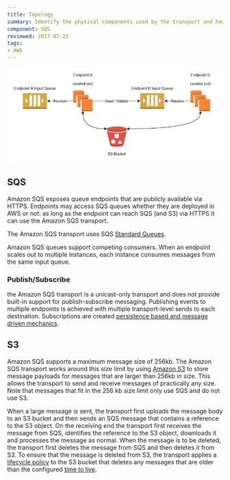 ```yaml
---
title: Topology
summary: Identify the physical components used by the transport and how the interact.
component: SQS
reviewed: 2017-07-22
tags:
- AWS
---
```


![Topology](topology.png)


## SQS

Amazon SQS exposes queue endpoints that are publicly available via HTTPS. Endpoints may access SQS queues whether they are deployed in AWS or not: as long as the endpoint can reach SQS (and S3) via HTTPS it can use the Amazon SQS transport.

The Amazon SQS transport uses SQS [Standard Queues](http://docs.aws.amazon.com/AWSSimpleQueueService/latest/SQSDeveloperGuide/standard-queues.html).

Amazon SQS queues support competing consumers. When an endpoint scales out to multiple instances, each instance consumes messages from the same input queue. 


### Publish/Subscribe

the Amazon SQS transport is a unicast-only transport and does not provide built-in support for publish-subscribe messaging. Publishing events to multiple endpoints is achieved with multiple transport-level sends to each destination. Subscriptions are created [persistence based and message driven mechanics](/nservicebus/messaging/publish-subscribe/#mechanics-persistence-based-message-driven).


## S3

Amazon SQS supports a maximum message size of 256kb. The Amazon SQS transport works around this size limit by using [Amazon S3](http://docs.aws.amazon.com/AmazonS3/latest/dev/Welcome.html) to store message payloads for messages that are larger than 256kb in size. This allows the transport to send and receive messages of practically any size. Note that messages that fit in the 256 kb size limit only use SQS and do not use S3.

When a large message is sent, the transport first uploads the message body to an S3 bucket and then sends an SQS message that contains a reference to the S3 object. On the receiving end the transport first receives the message from SQS, identifies the reference to the S3 object, downloads it and processes the message as normal. When the message is to be deleted, the transport first deletes the message from SQS and then deletes it from S3. To ensure that the message is deleted from S3, the transport applies a [lifecycle policy](http://docs.aws.amazon.com/AmazonS3/latest/dev/object-lifecycle-mgmt.html) to the S3 bucket that deletes any messages that are older than the configured [time to live](/transports/sqs/configuration-options.md#maxttldays).